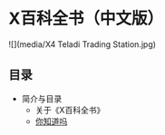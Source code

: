 # X百科全书（中文版）

![](media/X4 Teladi Trading Station.jpg)

## 目录

- 简介与目录
  - 关于《X百科全书》
  - [你知道吗](A.1.1.1.md)
